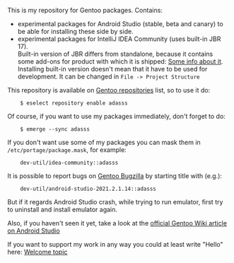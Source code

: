 This is my repository for Gentoo packages. Contains:
 * experimental packages for Android Studio (stable, beta and canary) to be able for installing these side by side.
 * experimental packages for IntelliJ IDEA Community (uses built-in JBR 17).<br>
    Built-in version of JBR differs from standalone, because it contains some add-ons for product with which it is shipped: 
    [Some info about it](https://intellij-support.jetbrains.com/hc/en-us/community/posts/360010476759-Why-do-I-need-the-JetBrains-version-of-products-with-JBR-and-why-is-this-version-not-available-now-).<br>
    Installing built-in version doesn't mean that it have to be used for development. It can be changed in `File -> Project Structure`

This repository is available on [Gentoo repositories](https://repos.gentoo.org) list, so to use it do:
```
	$ eselect repository enable adasss
```
Of course, if you want to use my packages immediately, don't forget to do:
```
	$ emerge --sync adasss
```
If you don't want use some of my packages you can mask them in `/etc/portage/package.mask`, for example:
```
    dev-util/idea-community::adasss
```
It is possible to report bugs on [Gentoo Bugzilla](https://bugs.gentoo.org/) by starting title with (e.g.): 
```
	dev-util/android-studio-2021.2.1.14::adasss
```
But if it regards Android Studio crash, while trying to run emulator, first try to uninstall and install emulator again.

Also, if you haven't seen it yet, take a look at the [official Gentoo Wiki article on Android Studio](https://wiki.gentoo.org/wiki/Android_studio)

If you want to support my work in any way you could at least write "Hello" here: [Welcome topic](https://github.com/AdamGiergun/adasss/discussions/1)


